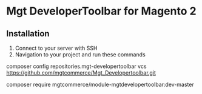 # Mgt DeveloperToolbar for Magento 2 #

## Installation

1) Connect to your server with SSH
2) Navigation to your project and run these commands

composer config repositories.mgt-developertoolbar vcs https://github.com/mgtcommerce/Mgt_Developertoolbar.git

composer require mgtcommerce/module-mgtdevelopertoolbar:dev-master